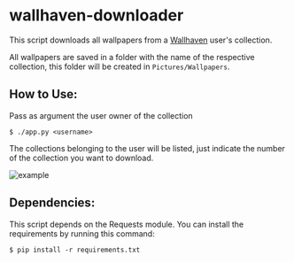 # wallhaven-downloader

This script downloads all wallpapers from a [Wallhaven](https://wallhaven.cc/) user's collection.

All wallpapers are saved in a folder with the name of the respective collection, this folder will be created in `Pictures/Wallpapers`.

## How to Use:
Pass as argument the user owner of the collection
```
$ ./app.py <username>
```

The collections belonging to the user will be listed, just indicate the number of the collection you want to download.

![example](https://i.imgur.com/KAoGTKT.gif)

## Dependencies:
This script depends on the Requests module.
You can install the requirements by running this command:
```
$ pip install -r requirements.txt
```
